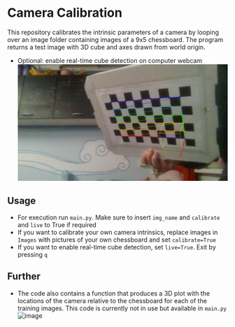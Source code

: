 # Camera Calibration
This repository calibrates the intrinsic parameters of a camera by looping over an image folder containing images of a 9x5 chessboard. The program returns a test image with 3D cube and axes drawn from world origin.
- Optional: enable real-time cube detection on computer webcam
![test image preview](image.png)

## Usage
- For execution run `main.py`. Make sure to insert `img_name` and `calibrate` and `live` to True if required
- If you want to calibrate your own camera intrinsics, replace images in `Images` with pictures of your own chessboard and set `calibrate=True`
- If you want to enable real-time cube detection, set `live=True`. Exit by pressing `q`

## Further
- The code also contains a function that produces a 3D plot with the locations of the camera relative to the chessboard for each
of the training images. This code is currently not in use but available in `main.py`
![image](https://github.com/YannickDenBoer/Chessboard-Camera-Calibration/assets/95358977/852cca58-0e81-4992-af3b-26facdf2c5a7)
